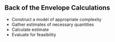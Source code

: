 ## Back of the Envelope Calculations
- Construct a model of appropriate complexity
- Gather estimates of necessary quantities
- Calculate estimate
- Evaluate for feasibility

